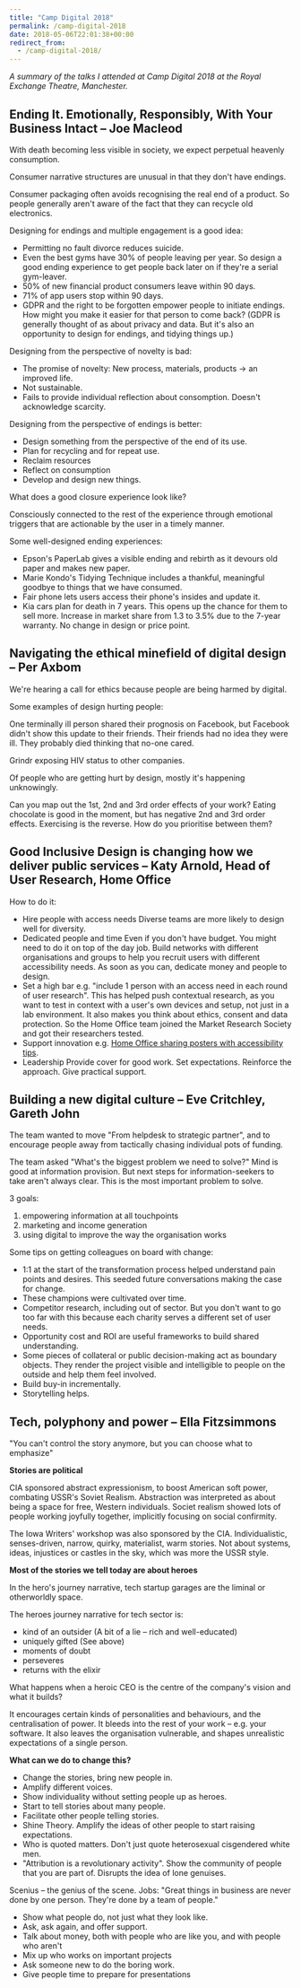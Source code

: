 ```yaml
---
title: "Camp Digital 2018"
permalink: /camp-digital-2018
date: 2018-05-06T22:01:38+00:00
redirect_from:
  - /camp-digital-2018/
---
```


*A summary of the talks I attended at Camp Digital 2018 at the Royal Exchange Theatre, Manchester.*

## Ending It. Emotionally, Responsibly, With Your Business Intact – Joe Macleod

With death becoming less visible in society, we expect perpetual heavenly consumption.

Consumer narrative structures are unusual in that they don't have endings.

Consumer packaging often avoids recognising the real end of a product. So people generally aren't aware of the fact that they can recycle old electronics.

Designing for endings and multiple engagement is a good idea:

- Permitting no fault divorce reduces suicide.
- Even the best gyms have 30% of people leaving per year. So design a good ending experience to get people back later on if they're a serial gym-leaver.
- 50% of new financial product consumers leave within 90 days.
- 71% of app users stop within 90 days.
- GDPR and the right to be forgotten empower people to initiate endings. How might you make it easier for that person to come back? (GDPR is generally thought of as about privacy and data. But it's also an opportunity to design for endings, and tidying things up.)

Designing from the perspective of novelty is bad:

- The promise of novelty: New process, materials, products -> an improved life.
- Not sustainable.
- Fails to provide individual reflection about consomption. Doesn't acknowledge scarcity.

Designing from the perspective of endings is better:

- Design something from the perspective of the end of its use.
- Plan for recycling and for repeat use.
- Reclaim resources
- Reflect on consumption
- Develop and design new things.

What does a good closure experience look like?

Consciously connected to the rest of the experience through emotional triggers that are actionable by the user in a timely manner.

Some well-designed ending experiences:

- Epson's PaperLab gives a visible ending and rebirth as it devours old paper and makes new paper.
- Marie Kondo's Tidying Technique includes a thankful, meaningful goodbye to things that we have consumed.
- Fair phone lets users access their phone's insides and update it.
- Kia cars plan for death in 7 years. This opens up the chance for them to sell more. Increase in market share from 1.3 to 3.5% due to the 7-year warranty. No change in design or price point.

## Navigating the ethical minefield of digital design – Per Axbom

We're hearing a call for ethics because people are being harmed by digital.

Some examples of design hurting people:

One terminally ill person shared their prognosis on Facebook, but Facebook didn't show this update to their friends. Their friends had no idea they were ill. They probably died thinking that no-one cared.

Grindr exposing HIV status to other companies.

Of people who are getting hurt by design, mostly it's happening unknowingly.

Can you map out the 1st, 2nd and 3rd order effects of your work?
Eating chocolate is good in the moment, but has negative 2nd and 3rd order effects. Exercising is the reverse. How do you prioritise between them?

## Good Inclusive Design is changing how we deliver public services – Katy Arnold, Head of User Research, Home Office

How to do it:

- Hire people with access needs
  Diverse teams are more likely to design well for diversity.
- Dedicated people and time
  Even if you don't have budget. You might need to do it on top of the day job. Build networks with different organisations and groups to help you recruit users with different accessibility needs. As soon as you can, dedicate money and people to design.
- Set a high bar
  e.g. "include 1 person with an access need in each round of user research". This has helped push contextual research, as you want to test in context with a user's own devices and setup, not just in a lab environment. It also makes you think about ethics, consent and data protection. So the Home Office team joined the Market Research Society and got their researchers tested.
- Support innovation
  e.g. [Home Office sharing posters with accessibility tips](https://accessibility.blog.gov.uk/2016/09/02/dos-and-donts-on-designing-for-accessibility/).
- Leadership
  Provide cover for good work. Set expectations. Reinforce the approach. Give practical support.

## Building a new digital culture – Eve Critchley, Gareth John

The team wanted to move "From helpdesk to strategic partner", and to encourage people away from tactically chasing individual pots of funding.

The team asked "What's the biggest problem we need to solve?"
Mind is good at information provision. But next steps for information-seekers to take aren't always clear. This is the most important problem to solve.

3 goals:

1. empowering information at all touchpoints
2. marketing and income generation
3. using digital to improve the way the organisation works

Some tips on getting colleagues on board with change:

- 1:1 at the start of the transformation process helped understand pain points and desires. This seeded future conversations making the case for change.
- These champions were cultivated over time.
- Competitor research, including out of sector. But you don't want to go too far with this because each charity serves a different set of user needs.
- Opportunity cost and ROI are useful frameworks to build shared understanding.
- Some pieces of collateral or public decision-making act as boundary objects. They render the project visible and intelligible to people on the outside and help them feel involved.
- Build buy-in incrementally.
- Storytelling helps.

## Tech, polyphony and power – Ella Fitzsimmons

"You can't control the story anymore, but you can choose what to emphasize"

**Stories are political**

CIA sponsored abstract expressionism, to boost American soft power, combating USSR's Soviet Realism.
Abstraction was interpreted as about being a space for free, Western individuals. Societ realism showed lots of people working joyfully together, implicitly focusing on social confirmity.

The Iowa Writers' workshop was also sponsored by the CIA. Individualistic, senses-driven, narrow, quirky, materialist, warm stories. Not about systems, ideas, injustices or castles in the sky, which was more the USSR style.

**Most of the stories we tell today are about heroes**

In the hero's journey narrative, tech startup garages are the liminal or otherworldly space.

The heroes journey narrative for tech sector is:

- kind of an outsider (A bit of a lie – rich and well-educated)
- uniquely gifted (See above)
- moments of doubt
- perseveres
- returns with the elixir

What happens when a heroic CEO is the centre of the company's vision and what it builds?

It encourages certain kinds of personalities and behaviours, and the centralisation of power. It bleeds into the rest of your work – e.g. your software. It also leaves the organisation vulnerable, and shapes unrealistic expectations of a single person.

**What can we do to change this?**

- Change the stories, bring new people in.
- Amplify different voices.
- Show individuality without setting people up as heroes.
- Start to tell stories about many people.
- Facilitate other people telling stories.
- Shine Theory. Amplify the ideas of other people to start raising expectations.
- Who is quoted matters. Don't just quote heterosexual cisgendered white men.
- "Attribution is a revolutionary activity". Show the community of people that you are part of. Disrupts the idea of lone genuises.

Scenius – the genius of the scene. Jobs: "Great things in business are never done by one person. They're done by a team of people."

- Show what people do, not just what they look like.
- Ask, ask again, and offer support.
- Talk about money, both with people who are like you, and with people who aren't
- Mix up who works on important projects
- Ask someone new to do the boring work.
- Give people time to prepare for presentations